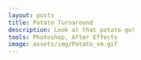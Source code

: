 ```yaml
---
layout: posts
title: Potato Turnaround
description: Look at that potato go!
tools: Photoshop, After Effects
image: assets/img/Potato_sm.gif
---
```

